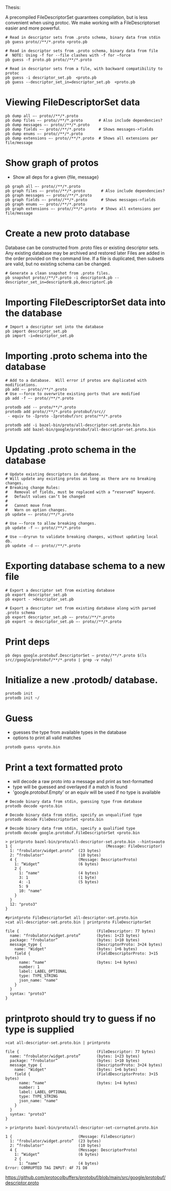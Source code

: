 
Thesis:

A precompiled FileDescriptorSet guarantees compilation, 
but is less convenient when using protoc.  We make working
with a FileDescriptorset easier and more powerful.

```
# Read in descriptor sets from .proto schema, binary data from stdin
pb guess proto//**/*.proto <proto.pb

# Read in descriptor sets from .proto schema, binary data from file
#  NOTE: Using -f for --file clashes with -f for —force
pb guess -f proto.pb proto//**/*.proto

# Read in descriptor sets from a file, with backward compatibility to protoc
pb guess -i descriptor_set.pb  <proto.pb
pb guess --descriptor_set_in=descriptor_set.pb  <proto.pb
```

# Viewing FileDescriptorSet data
```
pb dump all —- proto//**/*.proto
pb dump files —- proto//**/*.proto       # Also include dependencies?
pb dump messages —- proto//**/*.proto
pb dump fields —- proto//**/*.proto      # Shows messages->fields
pb dump enums —- proto//**/*.proto
pb dump extensions —- proto//**/*.proto  # Shows all extensions per file/message
```

# Show graph of protos
 - Show all deps for a given {file, message}
```
pb graph all —- proto//**/*.proto
pb graph files —- proto//**/*.proto       # Also include dependencies?
pb graph messages —- proto//**/*.proto
pb graph fields —- proto//**/*.proto      # Shows messages->fields
pb graph enums —- proto//**/*.proto
pb graph extensions —- proto//**/*.proto  # Shows all extensions per file/message
```

# Create a new proto database
Database can be constructed from .proto files or existing descriptor sets.
Any existing database may be archived and restored later
Files are added in the order provided on the command line.
If a file is duplicated, then subsets are valid, but no existing schema can be changed.
```
# Generate a clean snapshot from .proto files.
pb snapshot proto//**/*.proto -i descriptorA.pb --descriptor_set_in=descriptorB.pb,descriptorC.pb
```

# Importing FileDescriptorSet data into the database
```
# Import a descriptor set into the database
pb import descriptor_set.pb 
pb import -i=descriptor_set.pb 
```

# Importing .proto schema into the database
```
# Add to a database.  Will error if protos are duplicated with modifications.
pb add —- proto//**/*.proto
# Use —-force to overwrite existing ports that are modified
pb add -f —- proto//**/*.proto

protodb add -- proto/**/*.proto
protodb add proto//**/*.proto protobuf/src//
 - equiv to -Iproto -Iprotobuf/src proto/**/*.proto
   
protodb add -i bazel-bin/proto/all-descriptor-set.proto.bin
protodb add bazel-bin/google/protobuf/all-descriptor-set.proto.bin
```

# Updating .proto schema in the database
```
# Update existing descriptors in database.  
# Will update any existing protos as long as there are no breaking changes.
# Breaking change Rules:
#   Removal of fields, must be replaced with a “reserved” keyword.
#   Default values can’t be changed
#
#   Cannot move from
#   Warn on option changes.
pb update —- proto//**/*.proto

# Use —-force to allow breaking changes.
pb update -f —- proto//**/*.proto

# Use —-dryrun to validate breaking changes, without updating local db.
pb update -d —- proto//**/*.proto
```

# Exporting database schema to a new file
```
# Export a descriptor set from existing database
pb export descriptor_set.pb
pb export - >descriptor_set.pb

# Export a descriptor set from existing database along with parsed .proto schema
pb export descriptor_set.pb —- proto//**/*.proto
pb export -o descriptor_set.pb —- proto//**/*.proto
```

# Print deps 
```
pb deps google.protobuf.DescriptorSet — proto//**/*.proto $(ls src//google/protobuf/**/*.proto | grep -v ruby)
```
 

# Initialize a new .protodb/ database.
```
protodb init
protodb init ~/
```


# Guess
 - guesses the type from available types in the database
 - options to print all valid matches
```
protodb guess <proto.bin
```

# Print a text formatted proto
 - will decode a raw proto into a message and print as text-formatted
 - type will be guessed and overlayed if a match is found
 - 'google.protobuf.Empty' or an equiv will be used if no type is available
``` 
# Decode binary data from stdin, guessing type from database
protodb decode <proto.bin

# Decode binary data from stdin, specify an unqualified type
protodb decode FileDescriptorSet <proto.bin

# Decode binary data from stdin, specify a qualified type
protodb decode google.protobuf.FileDescriptorSet <proto.bin
```



```
> printproto bazel-bin/proto/all-descriptor-set.proto.bin --hints=auto
1 {							               	(Message: FileDescriptor)
  1: "frobulator/widget.proto”	(23 bytes)
  2: “frobulator"               (10 bytes)
  4 {                           (Message: DescriptorProto) 
    1: “Widget”                 (6 bytes)
    2 {
      1: “name"                 (4 bytes)
      3: 1                      (1 byte)
      4: -1                     (5 bytes)
      5: 9
      10: "name"
    }
  }
  12: "proto3"
}
```

```
#printproto FileDescriptorSet all-descriptor-set.proto.bin
>cat all-descriptor-set.proto.bin | printproto FileDescriptorSet

file {									(FileDescriptor: 77 bytes)
  name: "frobulator/widget.proto”		(bytes: 1+23 bytes)
  package: "frobulator”					(bytes: 1+10 bytes)
  message_type {						(DescriptorProto: 3+24 bytes)
    name: "Widget"						(bytes: 1+6 bytes)
    field {                             (FieldDescriptorProto: 3+15 bytes)
      name: “name"                      (bytes: 1+4 bytes)
      number: 1
      label: LABEL_OPTIONAL
      type: TYPE_STRING
      json_name: "name"
    }
  }
  syntax: "proto3"
}
```

# printproto should try to guess if no type is supplied
```
>cat all-descriptor-set.proto.bin | printproto 

file {									(FileDescriptor: 77 bytes)
  name: "frobulator/widget.proto”		(bytes: 1+23 bytes)
  package: "frobulator”					(bytes: 1+10 bytes)
  message_type {						(DescriptorProto: 3+24 bytes)
    name: "Widget"						(bytes: 1+6 bytes)
    field {                             (FieldDescriptorProto: 3+15 bytes)
      name: “name"                      (bytes: 1+4 bytes)
      number: 1
      label: LABEL_OPTIONAL
      type: TYPE_STRING
      json_name: "name"
    }
  }
  syntax: "proto3"
}
```

```
> printproto bazel-bin/proto/all-descriptor-set-corrupted.proto.bin

1 {								(Message: FileDescriptor)
  1: "frobulator/widget.proto”	(23 bytes)
  2: “frobulator"               (10 bytes)
  4 {                           (Message: DescriptorProto) 
    1: “Widget”                 (6 bytes)
    2 {
      1: “name"                 (4 bytes)
Error: CORRUPTED TAG INPUT: 4F 71 D8
```

https://github.com/protocolbuffers/protobuf/blob/main/src/google/protobuf/descriptor.proto
